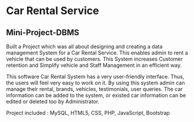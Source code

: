 # Car Rental Service
## Mini-Project-DBMS

Built a Project which was all about designing and creating a data management System for a Car Rental Service. This enables admin to rent a vehicle that can be used by customers. This System increases Customer retention and Simplify vehicle and Staff Management in an efficient way.

This software Car Rental System has a very user-friendly interface. Thus, the users will feel very easy to work on it. By using this system admin can manage their rental, brands, vehicles, testimonials, user queries. The car information can be added to the system, or existed car information can be edited or deleted too by Administrator.

Project included : MySQL, HTML5, CSS,  PHP, JavaScript, Bootstrap
